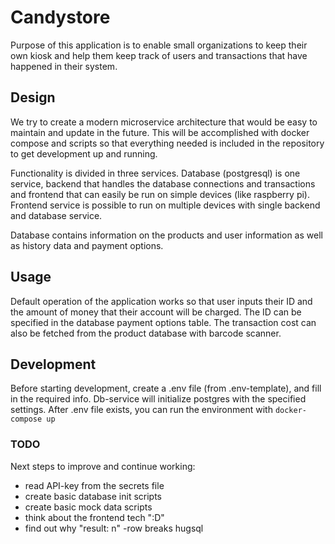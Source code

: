 # Candystore

Purpose of this application is to enable small organizations to keep
their own kiosk and help them keep track of users and transactions that
have happened in their system.

## Design

We try to create a modern microservice architecture that would be easy
to maintain and update in the future. This will be accomplished with 
docker compose and scripts so that everything needed is included in the
repository to get development up and running. 

Functionality is divided in three services. Database (postgresql) is one
service, backend that handles the database connections and transactions and
frontend that can easily be run on simple devices (like raspberry pi).
Frontend service is possible to run on multiple devices with single backend
and database service.

Database contains information on the products and user information as well as
history data and payment options.

## Usage 

Default operation of the application works so that user inputs their ID and
the amount of money that their account will be charged. The ID can be specified
in the database payment options table. The transaction cost can also be fetched
from the product database with barcode scanner.

## Development

Before starting development, create a .env file (from .env-template), and fill 
in the required info. Db-service will initialize postgres with the specified 
settings. After .env file exists, you can run the environment with `docker-compose up`

### TODO

Next steps to improve and continue working:
- read API-key from the secrets file
- create basic database init scripts
- create basic mock data scripts
- think about the frontend tech ":D"
- find out why "result: n" -row breaks hugsql
